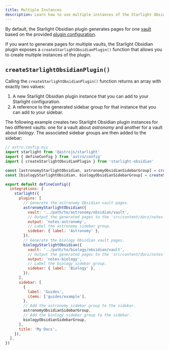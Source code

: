 ```yaml
---
title: Multiple Instances
description: Learn how to use multiple instances of the Starlight Obsidian plugin.
---
```


By default, the Starlight Obsidian plugin generates pages for one [vault](/configuration#vault-required) based on the provided [plugin configuration](http://localhost:4321/configuration#configuration-options).

If you want to generate pages for multiple vaults, the Starlight Obsidian plugin exposes a `createStarlightObsidianPlugin()` function that allows you to create multiple instances of the plugin.

## `createStarlightObsidianPlugin()`

Calling the `createStarlightObsidianPlugin()` function returns an array with exactly two values:

1. A new Starlight Obsidian plugin instance that you can add to your Starlight configuration.
1. A reference to the generated sidebar group for that instance that you can add to your sidebar.

The following example creates two Starlight Obsidian plugin instances for two different vaults: one for a vault about _astronomy_ and another for a vault about _biology_.
The associated sidebar groups are then added to the sidebar:

```js {6-7}
// astro.config.mjs
import starlight from '@astrojs/starlight'
import { defineConfig } from 'astro/config'
import { createStarlightObsidianPlugin } from 'starlight-obsidian'

const [astronomyStarlightObsidian, astronomyObsidianSidebarGroup] = createStarlightObsidianPlugin()
const [biologyStarlightObsidian, biologyObsidianSidebarGroup] = createStarlightObsidianPlugin()

export default defineConfig({
  integrations: [
    starlight({
      plugins: [
        // Generate the astronomy Obsidian vault pages.
        astronomyStarlightObsidian({
          vault: '../path/to/astronomy/obsidian/vault',
          // Output the generated pages to the 'src/content/docs/notes-astronomy' directory.
          output: 'notes-astronomy',
          // Label the astronomy sidebar group.
          sidebar: { label: 'Astronomy' },
        }),
        // Generate the biology Obsidian vault pages.
        biologyStarlightObsidian({
          vault: '../path/to/biology/obsidian/vault',
          // Output the generated pages to the 'src/content/docs/notes-biology' directory.
          output: 'notes-biology',
          // Label the biology sidebar group.
          sidebar: { label: 'Biology' },
        }),
      ],
      sidebar: [
        {
          label: 'Guides',
          items: ['guides/example'],
        },
        // Add the astronomy sidebar group to the sidebar.
        astronomyObsidianSidebarGroup,
        // Add the biology sidebar group to the sidebar.
        biologyObsidianSidebarGroup,
      ],
      title: 'My Docs',
    }),
  ],
})
```
